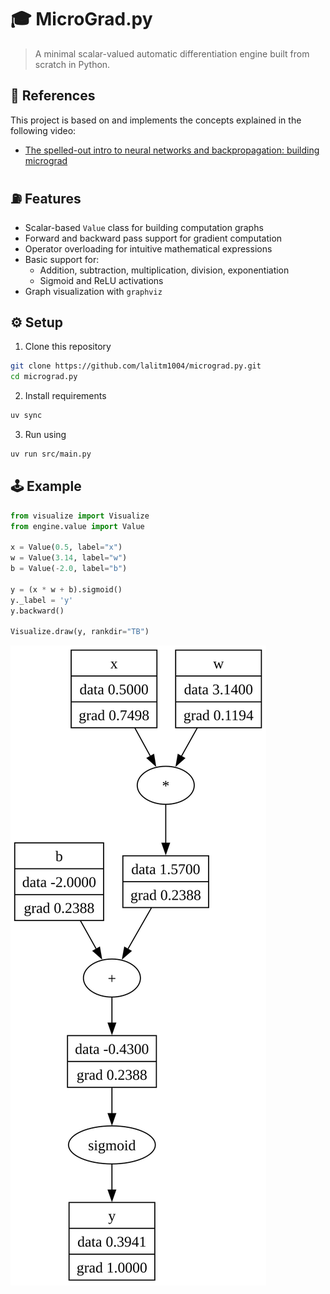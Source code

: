 # 🎓 MicroGrad.py

> A minimal scalar-valued automatic differentiation engine built from scratch in Python.

## 📑 References

This project is based on and implements the concepts explained in the following video:

- [The spelled-out intro to neural networks and backpropagation: building micrograd](https://www.youtube.com/watch?v=VMj-3S1tku0)

## ⛽ Features

- Scalar-based `Value` class for building computation graphs
- Forward and backward pass support for gradient computation
- Operator overloading for intuitive mathematical expressions
- Basic support for:
  - Addition, subtraction, multiplication, division, exponentiation
  - Sigmoid and ReLU activations
- Graph visualization with `graphviz`

## ⚙️ Setup
1. Clone this repository
```bash
git clone https://github.com/lalitm1004/micrograd.py.git
cd micrograd.py
```

2. Install requirements
```bash
uv sync
```

3. Run using
```bash
uv run src/main.py
```
## 🕹️ Example
```py
from visualize import Visualize
from engine.value import Value

x = Value(0.5, label="x")
w = Value(3.14, label="w")
b = Value(-2.0, label="b")

y = (x * w + b).sigmoid()
y._label = 'y'
y.backward()

Visualize.draw(y, rankdir="TB")
```
![Graph](assets/graph.svg)
